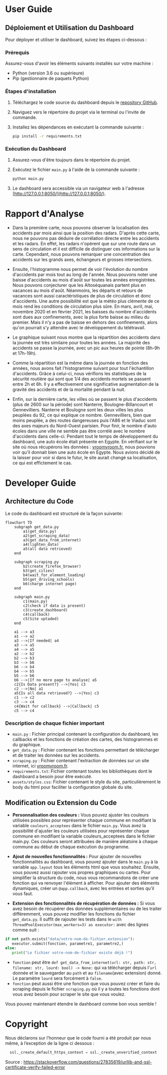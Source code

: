 # User Guide

## Déploiement et Utilisation du Dashboard

Pour déployer et utiliser le dashboard, suivez les étapes ci-dessous :

### Prérequis

Assurez-vous d'avoir les éléments suivants installés sur votre machine :

- Python (version 3.6 ou supérieure)
- Pip (gestionnaire de paquets Python)

### Étapes d'installation

1. Téléchargez le code source du dashboard depuis le [repository GitHub](https://github.com/Lucari00/Dashboard.git).

2. Naviguez vers le répertoire du projet via le terminal ou l'invite de commande.

3. Installez les dépendances en exécutant la commande suivante :
   ```bash
   pip install -r requirements.txt
   ```

### Exécution du Dashboard

1. Assurez-vous d'être toujours dans le répertoire du projet.

2. Exécutez le fichier `main.py` à l'aide de la commande suivante :
   ```bash
   python main.py
   ```

3. Le dashboard sera accessible via un navigateur web à l'adresse [http://127.0.0.1:8050/](http://127.0.0.1:8050/).

# Rapport d'Analyse

- Dans la première carte, nous pouvons observer la localisation des accidents par mois ainsi que la position des radars. D'après cette carte, nous ne pouvons pas déduire de corrélation directe entre les accidents et les radars. En effet, les radars n'opèrent que sur une route dans un sens de circulation et il est difficile de distinguer ces informations sur la carte.
Cependant, nous pouvons remarquer une concentration des accidents sur les grands axes, échangeurs et grosses intersections.

- Ensuite, l'histogramme nous permet de voir l'évolution du nombre d'accidents par mois tout au long de l'année. Nous pouvons noter une baisse d'accidents au mois d'août sur toutes les années enregistrées. Nous pouvons conjecturer que les Altoséquanais partent plus en vacances au mois d'août. Néanmoins, les départs et retours de vacances sont aussi caractéristiques de plus de circulation et donc d'accidents. Une autre possibilité est que la météo plus clémente de ce mois rend les conditions de circulation plus sûre.
En mars, avril, mai, novembre 2020 et en février 2021, les baisses du nombre d'accidents sont dues aux confinements, avec la plus forte baisse au milieu du premier. Mais il n'y a pas de baisse en dehors des confinements, alors qu'on pourrait s'y attendre avec le développement du télétravail.

- Le graphique suivant nous montre que la répartition des accidents dans la journée est très similaire pour toutes les années. La majorité des accidents se passe la journée, avec un pic aux heures de pointe (8h-9h et 17h-19h).

- Comme la répartition est la même dans la journée en fonction des années, nous avons fait l'histogramme suivant pour tout l'échantillon d'accidents. Grâce à celui-ci, nous vérifions les statistiques de la sécurité routière qui sont que 1/4 des accidents mortels se passent entre 2h et 6h. Il y a effectivement une significative augmentation de la gravité des accidents et de la mortalité pendant la nuit.

- Enfin, sur la dernière carte, les villes où se passent le plus d'accidents (plus de 2600 sur la période) sont Nanterre, Boulogne-Billancourt et Gennevilliers. Nanterre et Boulogne sont les deux villes les plus peuplées du 92, ce qui explique ce nombre. Gennevilliers, bien que moins peuplée, a des routes dangereuses puis l'A86 et le Viaduc sont des axes majeurs du Nord-Ouest parisien. Pour finir, le nombre d'auto écoles dans une ville ne semble pas être corrélé avec le nombre d'accidents dans celle-ci.
Pendant tout le temps de développement du dashboard, une auto école était présente en Egypte. En vérifiant sur le site où nous récupérons les données : [vroomvroom.fr](https://www.vroomvroom.fr/auto-ecoles/hauts-de-seine/asnieres-sur-seine), nous pouvions voir qu'il donnait bien une auto école en Egypte. Nous avions décidé de la laisser pour voir si dans le futur, le site aurait changé sa localisation, ce qui est effictement le cas.

# Developer Guide

## Architecture du Code

Le code du dashboard est structuré de la façon suivante:

```mermaid
flowchart TD
    subgraph get_data.py
        a1(get_data.py)
        a2(get_scraping_data)
        a3(get_data_from_internet)
        a4(lighten_data)
        a5(all data retrieved)
    end

    subgraph scraping.py
        b2(create_firefox_browser)
        b3(get_cities)
        b4(wait_for_element_loading)
        b5(get_driving_schools)
        b6(charge internet page)
    end

    subgraph main.py
        c1(main.py)
        c2(check if data is present)
        c3(create_dashboard)
        c4(callback)
        c5(Site uptaded)
    end

    a1 --> a3
    a1 --> a2
    a3 -->|If needed| a4
    a3 --> a5
    a4 --> a5
    a2 --> b2
    b2 --> b3
    b3 --> b6
    b6 --> b4
    b4 --> b5
    b5 --> b6
    b6 -->|If no more page to analyse| a5
    c2{Is Data present?} -->|Yes| c3
    c2 -->|No| a1
    a5{Is all data retrieved?} -->|Yes| c3
    c1 --> c2
    c3 --> c4
    c4{Wait for callback} -->|Callback| c5
    c5 --> c4
```

### Description de chaque fichier important

- `main.py` : Fichier principal contenant la configuration du dashboard, les callbacks et les fonctions de création des cartes, des histogrammes et du graphique.
- `get_data.py` : Fichier contenant les fonctions permettant de télécharger et de traiter les données sur les accidents.
- `scraping.py` : Fichier contenant l'extraction de données sur un site internet, ici [vroomvroom.fr](https://www.vroomvroom.fr/auto-ecoles/hauts-de-seine/).
- `requirements.txt`: Fichier contenant toutes les bibliothèques dont le dashboard a besoin pour être exécuté.
- `assets/styles.css`: Fichier contenant le style du site, particulièrement le body du html pour faciliter la configuration globale du site.

## Modification ou Extension du Code

- **Personnalisation des couleurs :** Vous pouvez ajuster les couleurs utilisées possibles pour représenter chaque commune en modifiant la variable `couleurs_acceptees` dans le fichier `main.py`. Vous avez la possibilité d'ajuster les couleurs utilisées pour représenter chaque commune en modifiant la variable couleurs_acceptees dans le fichier main.py. Ces couleurs seront attribuées de manière aléatoire à chaque commune au début de chaque exécution du programme.

- **Ajout de nouvelles fonctionnalités :** Pour ajouter de nouvelles fonctionnalités au dashboard, vous pouvez ajouter dans le `main.py` à la variable `app.layout` tous les éléments html que vous souhaitez. Ensuite, vous pouvez aussi rajouter vos propres graphiques ou cartes. Pour simplifier la structure du code, nous vous recommandons de créer une fonction qui va renvoyer l'élément à afficher. Pour ajouter des éléments dynamiques, créer un `@app.callback`, avec les entrées et sorties qu'il vous faut.

- **Extension des fonctionnalités de récupération de données :** Si vous avez besoin de récupérer des données supplémentaires ou de les traiter différemment, vous pouvez modifier les fonctions du fichier `get_data.py`. Il suffit de rajouter les tests dans le
`with ThreadPoolExecutor(max_workers=3) as executor:` avec des lignes comme suit : 
```python
if not path.exists("data/votre-nom-de-fichier.extension"):
   executor.submit(fonction, parametre1, parametre2,)
else:
   print("Le fichier votre-nom-de-fichier existe déjà !")
```
* `fonction` peut être `def get_data_from_internet(url: str, path: str, filename: str, lourd: bool) -> None:` qui va télécharger depuis l'`url` donnée et le sauvegarder au `path` et au `filename`(avec extension) donné. Le paramètre `lourd` sera forcément à `false`.
* `fonction` peut aussi être une fonction que vous pouvez créer et faire du scraping depuis le fichier `scraping.py` où il y a toutes les fonctions dont vous avez besoin pour scraper le site que vous voulez.

Vous pouvez maintenant étendre le dashboard comme bon vous semble !

# Copyright
Nous déclarons sur l’honneur que le code fourni a été produit par nous même, à l’exception de la ligne ci dessous :
```python
  ssl._create_default_https_context = ssl._create_unverified_context
```

Source : https://stackoverflow.com/questions/27835619/urllib-and-ssl-certificate-verify-failed-error
